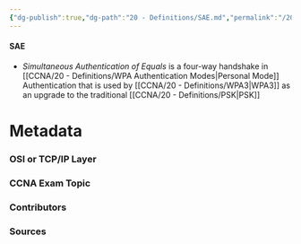 ```yaml
---
{"dg-publish":true,"dg-path":"20 - Definitions/SAE.md","permalink":"/20-definitions/sae/","tags":["defs_ccna"]}
---
```


#### SAE
- *Simultaneous Authentication of Equals* is a four-way handshake in [[CCNA/20 - Definitions/WPA Authentication Modes\|Personal Mode]] Authentication that is used by [[CCNA/20 - Definitions/WPA3\|WPA3]] as an upgrade to the traditional [[CCNA/20 - Definitions/PSK\|PSK]]





# Metadata
### OSI or TCP/IP Layer

### CCNA Exam Topic

### Contributors

### Sources
